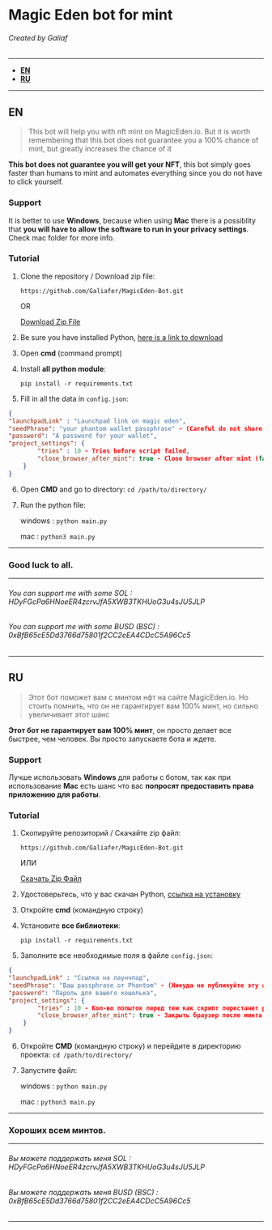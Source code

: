 # Magic Eden bot for mint
###### Created by Galiaf

------------
- **[EN](EN)**
- **[RU](RU)**

------------

## EN
> This bot will help you with nft mint on MagicEden.io. But it is worth remembering that this bot does not guarantee you a 100% chance of mint, but greatly increases the chance of it

**This bot does not guarantee you will get your NFT**, this bot simply goes faster than humans to mint and automates everything since you do not have to click yourself.

### Support
It is better to use **Windows**, because when using **Mac** there is a possiblity that **you will have to allow the software to run in your privacy settings**. Check mac folder for more info.

### Tutorial
1. Clone the repository / Download zip file:

	`https://github.com/Galiafer/MagicEden-Bot.git`

	OR

	[Download Zip File](https://github.com/Galiafer/MagicEden-Bot/archive/refs/heads/master.zip)

2. Be sure you have installed Python, [here is a link to download](https://www.python.org/downloads/)
3. Open **cmd** (command prompt)
4. Install **all python module**:

   `pip install -r requirements.txt`
5. Fill in all the data in `config.json`:
```json
{
"launchpadLink" : "Launchpad link on magic eden",
"seedPhrase": "your phantom wallet passphrase" - (Careful do not share this key),
"password": "A password for your wallet",
"project_settings": {
		"tries" : 10 - Tries before script failed,
		"close_browser_after_mint": true - Close browser after mint (false - No)
	}
}
```

6. Open **CMD** and go to directory:
 `cd /path/to/directory/`

7. Run the python file:

	windows : `python main.py`

	mac : `python3 main.py`

------------
### Good luck to all.
------------
###### You can support me with some SOL : HDyFGcPa6HNoeER4zcrvJfA5XWB3TKHUoG3u4sJU5JLP
###### You can support me with some BUSD (BSC) : 0xBfB65cE5Dd3766d75801f2CC2eEA4CDcC5A96Cc5

------------

## RU
> Этот бот поможет вам с минтом нфт на сайте MagicEden.io. Но стоить помнить, что он не гарантирует вам 100% минт, но сильно увеличивает этот шанс

**Этот бот не гарантирует вам 100% минт**, он просто делает все быстрее, чем человек. Вы просто запускаете бота и ждете.

### Support
Лучше использовать **Windows** для работы с ботом, так как при использование **Mac** есть шанс что вас **попросят предоставить права приложению для работы**.

### Tutorial
1. Скопируйте репозиторий / Скачайте zip файл:

	`https://github.com/Galiafer/MagicEden-Bot.git`

	ИЛИ

	[Скачать Zip Файл](https://github.com/Galiafer/MagicEden-Bot/archive/refs/heads/master.zip)

2. Удостоверьтесь, что у вас скачан Python, [ссылка на установку](https://www.python.org/downloads/)
3. Откройте **cmd** (командную строку)
4. Установите **все библиотеки**:

   `pip install -r requirements.txt`
5. Заполните все необходимые поля в файле `config.json`:
```json
{
"launchpadLink" : "Ссылка на лаунчпад",
"seedPhrase": "Ваш passphrase от Phantom" - (Никуда не публикуйте эту фразу),
"password": "Пароль для вашего кошелька",
"project_settings": {
		"tries" : 10 - Кол-во попыток перед тем как скрипт перестанет работать,
		"close_browser_after_mint": true - Закрыть браузер после минта (false - Нет)
	}
}
```

6. Откройте **CMD** (командную строку) и перейдите в директорию проекта:
 `cd /path/to/directory/`

7. Запустите файл:

	windows : `python main.py`

	mac : `python3 main.py`

------------
### Хороших всем минтов.
------------
###### Вы можете поддержать меня SOL : HDyFGcPa6HNoeER4zcrvJfA5XWB3TKHUoG3u4sJU5JLP
###### Вы можете поддержать меня BUSD (BSC) : 0xBfB65cE5Dd3766d75801f2CC2eEA4CDcC5A96Cc5

------------
